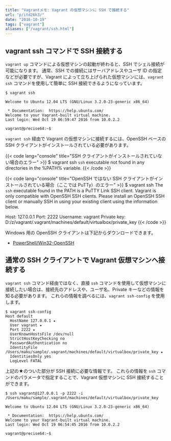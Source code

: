 ```yaml
---
title: "Vagrantメモ: Vagrant の仮想マシンに SSH で接続する"
url: "p/itd26k3/"
date: "2016-10-19"
tags: ["vagrant"]
aliases: ["/vagrant/ssh.html"]
---
```


vagrant ssh コマンドで SSH 接続する
----

`vagrant up` コマンドによる仮想マシンの起動が終わると、SSH でシェル接続が可能になります。
通常、SSH での接続にはサーバアドレスやユーザ ID の指定などが必要ですが、Vagrant によって立ち上げられた仮想マシンには、`vagrant ssh` コマンドを使用して簡単に SSH 接続できるようになっています。

```console
$ vagrant ssh

Welcome to Ubuntu 12.04 LTS (GNU/Linux 3.2.0-23-generic x86_64)

 * Documentation:  https://help.ubuntu.com/
Welcome to your Vagrant-built virtual machine.
Last login: Wed Oct 19 06:59:47 2016 from 10.0.2.2

vagrant@precise64:~$
```

`vagrant ssh` 経由で Vagrant の仮想マシンに接続するには、OpenSSH ベースの SSH クライアントがインストールされている必要があります。

{{< code lang="console" title="SSH クライアントがインストールされていない場合のエラー" >}}
$ vagrant ssh
`ssh` executable not found in any directories in the %PATH% variable.
{{< /code >}}

{{< code lang="console" title="OpenSSH ではない SSH クライアントがインストールされている場合（ここでは PuTTy）のエラー" >}}
$ vagrant ssh
The `ssh` executable found in the PATH is a PuTTY Link SSH client.
Vagrant is only compatible with OpenSSH SSH clients. Please install
an OpenSSH SSH client or manually SSH in using your existing client
using the information below.

Host: 127.0.0.1
Port: 2222
Username: vagrant
Private key: D:/z/vagrant/.vagrant/machines/default/virtualbox/private_key
{{< /code >}}

Windows 用の OpenSSH クライアントは下記からダウンロードできます。

- [PowerShell/Win32-OpenSSH](https://github.com/PowerShell/Win32-OpenSSH/releases)


通常の SSH クライアントで Vagrant 仮想マシンへ接続する
----

`vagrant ssh` コマンド経由ではなく、直接 `ssh` コマンドを使用して仮想マシンに接続したい場合は、接続先のアドレスや、ユーザ名、Private キーなどの情報を知る必要があります。
これらの情報を調べるには、`vagrant ssh-config` を使用します。

```console
$ vagrant ssh-config
Host default
  HostName 127.0.0.1 ★
  User vagrant ★
  Port 2222 ★
  UserKnownHostsFile /dev/null
  StrictHostKeyChecking no
  PasswordAuthentication no
  IdentityFile /Users/maku/sample/.vagrant/machines/default/virtualbox/private_key ★
  IdentitiesOnly yes
  LogLevel FATAL
```

上記の★のついた部分が SSH 接続に必要な情報です。
これらの情報を `ssh` コマンドのパラメータで指定することで、Vagrant 仮想マシンに SSH 接続することができます。

```console
$ ssh vagrant@127.0.0.1 -p 2222 -i /Users/maku/sample/.vagrant/machines/default/virtualbox/private_key

Welcome to Ubuntu 12.04 LTS (GNU/Linux 3.2.0-23-generic x86_64)

 * Documentation:  https://help.ubuntu.com/
Welcome to your Vagrant-built virtual machine.
Last login: Wed Oct 19 06:54:45 2016 from 10.0.2.2

vagrant@precise64:~$
```

